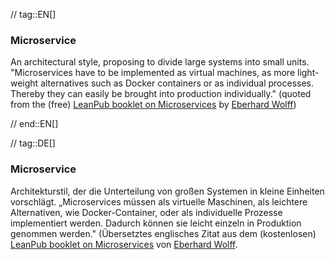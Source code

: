 // tag::EN[]
### Microservice

An architectural style, proposing to divide large systems into small units.
"Microservices have to be implemented as virtual machines, as more light-weight alternatives such as Docker containers or as individual processes. Thereby they can easily be brought into production individually." (quoted from the (free) [LeanPub booklet on Microservices](https://leanpub.com/microservices-primer) by [Eberhard Wolff](http://microservices-book.com))

// end::EN[]

// tag::DE[]
### Microservice

Architekturstil, der die Unterteilung von großen Systemen in kleine
Einheiten vorschlägt. „Microservices müssen als virtuelle Maschinen,
als leichtere Alternativen, wie Docker-Container, oder als
individuelle Prozesse implementiert werden. Dadurch können sie leicht
einzeln in Produktion genommen werden." (Übersetztes englisches Zitat
aus dem (kostenlosen) [LeanPub booklet on
Microservices](https://leanpub.com/microservices-primer)
von [Eberhard
Wolff](http://microservices-book.com/).

